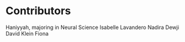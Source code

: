 # Contributors

Haniyyah, majoring in Neural Science
Isabelle Lavandero
Nadira Dewji 
David Klein
Fiona
